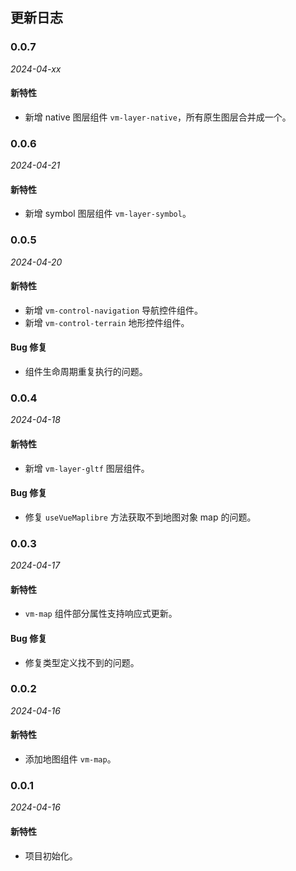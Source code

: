 <!--
 * @Author: zouyaoji@https://github.com/zouyaoji
 * @Date: 2024-04-17 10:22:05
 * @Description: Do not edit
 * @LastEditors: zouyaoji 370681295@qq.com
 * @LastEditTime: 2024-04-26 00:34:29
 * @FilePath: \vue-maplibre\CHANGELOG.zh-CN.md
-->

## 更新日志

### 0.0.7

_2024-04-xx_

#### 新特性

- 新增 native 图层组件 `vm-layer-native`，所有原生图层合并成一个。

### 0.0.6

_2024-04-21_

#### 新特性

- 新增 symbol 图层组件 `vm-layer-symbol`。

### 0.0.5

_2024-04-20_

#### 新特性

- 新增 `vm-control-navigation` 导航控件组件。
- 新增 `vm-control-terrain` 地形控件组件。

#### Bug 修复

- 组件生命周期重复执行的问题。

### 0.0.4

_2024-04-18_

#### 新特性

- 新增 `vm-layer-gltf` 图层组件。

#### Bug 修复

- 修复 `useVueMaplibre` 方法获取不到地图对象 map 的问题。

### 0.0.3

_2024-04-17_

#### 新特性

- `vm-map` 组件部分属性支持响应式更新。

#### Bug 修复

- 修复类型定义找不到的问题。

### 0.0.2

_2024-04-16_

#### 新特性

- 添加地图组件 `vm-map`。

### 0.0.1

_2024-04-16_

#### 新特性

- 项目初始化。
